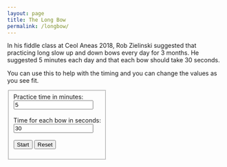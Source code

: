 ```yaml
---
layout: page
title: The Long Bow
permalink: /longbow/
---
```

In his fiddle class at Ceol Aneas 2018, Rob Zielinski suggested that practicing
long slow up and down bows every day for 3 months. He suggested 5 minutes each
day and that each bow should take 30 seconds.

You can use this to help with the timing and you can change the values as you see fit.

<fieldset class="fieldset-auto-width">
<form id="parameters" method="get">
      <label>Practice time in minutes:</label><br />
      <input type="number" id="practice-time" name="practiceTime" value="5"><br />
      <br />
      <label>Time for each bow in seconds:</label><br />
      <input type="number" id="bow-time" name="bowTime" value="30"><br />
      <br />
	  <input type="button" class="filterButton" onclick="bowTimer(practiceTime.value, bowTime.value)" value="Start">
      <input type="button" class="filterButton" onclick="location.reload()" value="Reset">
</form>
</fieldset>
<br />
<div id="main"></div>


<style>
.myProgress {
  width: 100%;
  height: 30px;
  position: relative;
  background-color: #ddd;
}

.myBar {
  background-color: lightsteelblue;
  width: 0px;
  height: 30px;
  position: absolute;
}

.fieldset-auto-width {
    display: inline-block;
}
</style>

<script>
async function bowTimer(practiceTime, bowTime) {
    var repeats = Math.ceil((practiceTime * 60)/bowTime);
    var repeat;

    for (repeat=1;repeat<=repeats;repeat++) {
        appendDiv(repeat, bowTime);
        drawTimer(repeat, bowTime);
        await sleep(1000 * bowTime);
    }
}

function appendDiv (repeat, bowTime) {
    var divProgress = document.createElement("div");
    divProgress.id = "progress" + repeat;
    divProgress.setAttribute('class', 'myProgress');
    document.getElementById("main").appendChild(divProgress);
    var divBar = document.createElement("div");
    divBar.id = "bar" + repeat;
    divBar.setAttribute('class', 'myBar');
    if (repeat % 2) {
        divBar.innerHTML = "Down";
    } else {
        divBar.innerHTML = "Up";
    }   
    document.getElementById("progress" + repeat).appendChild(divBar);
}

function drawTimer(repeat, bowTime) {
    var elem = document.getElementById("bar" + repeat);
    var width = 0;
    elem.scrollIntoView();

    var id = setInterval(frame, 1000);

    function frame() {
        if (width >= 99) {
            clearInterval(id);
        } else {
            width += 100 / bowTime;
            elem.style.width = width + '%';
        }
    }
}

function sleep(ms) {
  return new Promise(resolve => setTimeout(resolve, ms));
}
</script>
